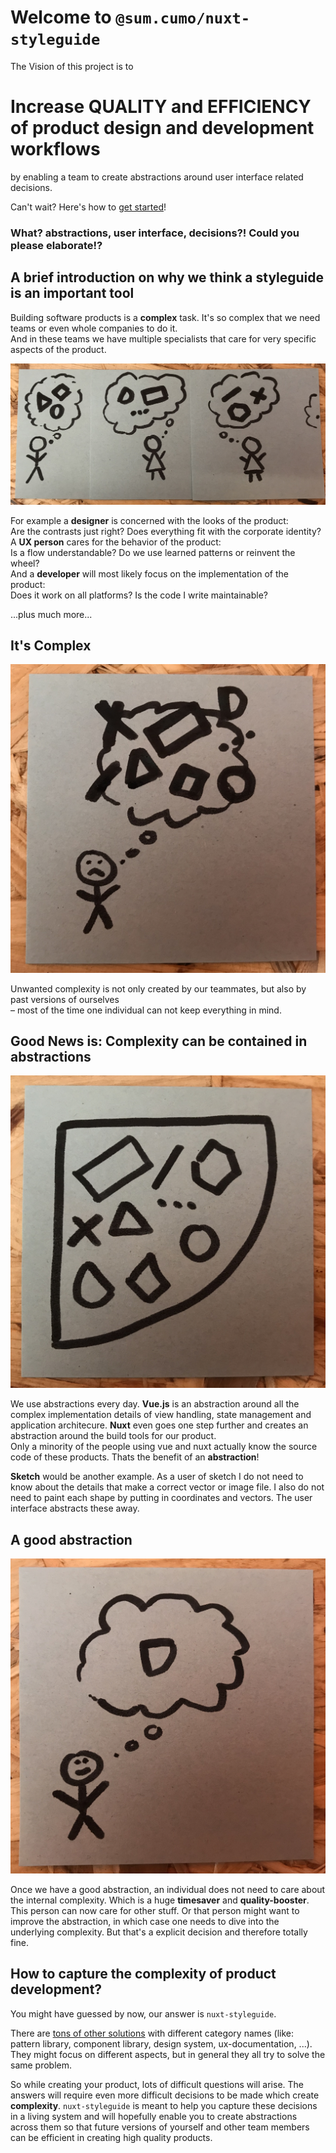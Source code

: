 # Welcome to `@sum.cumo/nuxt-styleguide`

<sg-highlight>
The Vision of this project is to

# Increase QUALITY and EFFICIENCY of product design and development workflows

by enabling a team to create abstractions around user interface related
decisions.

</sg-highlight>

Can't wait? Here's how to [get started](~/docs/getting-started)!

### What? abstractions, user interface, decisions?! Could you please elaborate!?

## A brief introduction on why we think a styleguide is an important tool

Building software products is a **complex** task. It's so complex that we
need teams or even whole companies to do it.  
And in these teams we have multiple specialists that care for very specific
aspects of the product.

![people thinking complex stuff](/img/people_thinking_complex_stuff.jpg)

For example a **designer** is concerned with the looks of the product:  
Are the contrasts just right? Does everything fit with the corporate identity?  
A **UX person** cares for the behavior of the product:  
Is a flow understandable? Do we use learned patterns or reinvent the wheel?  
And a **developer** will most likely focus on the implementation of the product:  
Does it work on all platforms? Is the code I write maintainable?

...plus much more...

## It's Complex

![individual trying to think all of the above complexity](/img/individual_thinking_to_much_complex_stuff.jpg)

Unwanted complexity is not only created by our teammates, but also by past
versions of ourselves  
– most of the time one individual can not keep everything
in mind.

## Good News is: Complexity can be contained in abstractions

![abstraction of complex stuff](/img/abstraction_of_complex_stuff.jpg)

We use abstractions every day. **Vue.js** is an abstraction around all the
complex implementation details of view handling, state management and
application architecure. **Nuxt** even goes one step further and creates an
abstraction around the build tools for our product.  
Only a minority of the people using vue and nuxt actually know the source code
of these products. Thats the benefit of an **abstraction**!

**Sketch** would be another example. As a user of sketch I do not need to know
about the details that make a correct vector or image file. I also do not need
to paint each shape by putting in coordinates and vectors. The user interface
abstracts these away.

## A good abstraction

![individual thinking abstraction](/img/individual_thinking_abstraction.jpg)

Once we have a good abstraction, an individual does not need to care about the
internal complexity. Which is a huge **timesaver** and **quality-booster**.  
This person can now care for other stuff. Or that person might want to improve
the abstraction, in which case one needs to dive into the underlying complexity.
But that's a explicit decision and therefore totally fine.

## How to capture the complexity of product development?

You might have guessed by now, our answer is `nuxt-styleguide`.

There are [tons of other solutions](https://designsystemsrepo.com/) with
different category names (like: pattern library, component library,
design system, ux-documentation, ...). They might focus on different aspects,
but in general they all try to solve the same problem.

So while creating your product, lots of difficult questions will arise.
The answers will require even more difficult decisions to be made which create
**complexity**.
`nuxt-styleguide` is meant to help you capture these decisions in a living
system and will hopefully enable you to create abstractions across them so that
future versions of yourself and other team members can be efficient in creating
high quality products.
